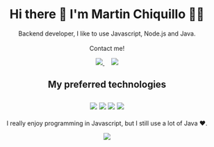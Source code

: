 <h1 align='center'>
  Hi there 👋 I'm Martin Chiquillo 🧙‍♂️
</h1>

<p align='center'>
  Backend developer, I like to use Javascript, Node.js and Java.
  <br>
  <br>
  Contact me!  
</p>

<p align='center'>
  <a href="https://www.linkedin.com/in/martinchiquillocastro/">
    <img src="https://img.shields.io/badge/LinkedIn-0077B5?style=for-the-badge&logo=linkedin&logoColor=white">
  </a>
  &nbsp;
  &nbsp;
  <a href="https://twitter.com/itsccr_">
    <img src="https://img.shields.io/badge/Twitter-1DA1F2?style=for-the-badge&logo=twitter&logoColor=white">
  </a>
</p>

<h2 align='center'>
  My preferred technologies
   <br>
    <br>
    <img src ="https://img.shields.io/badge/JavaScript-323330?style=for-the-badge&logo=javascript&logoColor=F7DF1E">
    <img src="https://img.shields.io/badge/Node.js-339933?style=for-the-badge&logo=nodedotjs&logoColor=white">
    <img src = "https://img.shields.io/badge/Java-ED8B00?style=for-the-badge&logo=java&logoColor=white">
    <img src = "https://img.shields.io/badge/Solidity-e6e6e6?style=for-the-badge&logo=solidity&logoColor=black">
 
</h2>

<p align = 'center'>  
 I really enjoy programming in Javascript, but I still use a lot of Java ❤.
</p>

<p align = 'center'>  
 <img src = "https://github-readme-stats.vercel.app/api?username=gojideth">
</p>

